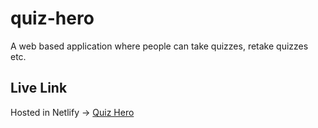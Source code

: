 # quiz-hero
A web based application where people can take quizzes, retake quizzes etc.

## Live Link
Hosted in Netlify -> [Quiz Hero](https://lively-profiterole-664745.netlify.app)